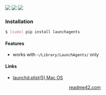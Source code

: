 <!--
https://readme42.com
-->


[![](https://img.shields.io/pypi/v/launchagents.svg?maxAge=3600)](https://pypi.org/project/launchagents/)
[![](https://img.shields.io/badge/License-Unlicense-blue.svg?longCache=True)](https://unlicense.org/)
[![](https://github.com/andrewp-as-is/launchagents.py/workflows/tests42/badge.svg)](https://github.com/andrewp-as-is/launchagents.py/actions)

### Installation
```bash
$ [sudo] pip install launchagents
```

#### Features
+   works with `~/Library/LaunchAgents/` only

#### Links
+   [launchd.plist(5) Mac OS](https://www.real-world-systems.com/docs/launchd.plist.5.html)

<p align="center">
    <a href="https://readme42.com/">readme42.com</a>
</p>
